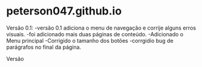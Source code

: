# peterson047.github.io
Versão 0.1:
-versão 0.1 adiciona o menu de navegação e corrije alguns erros visuais.
-foi adicionado mais duas páginas de conteúdo.
-Adicionado o Menu principal
-Corrigido o tamanho dos botões
-corrgidio bug de parágrafos no final da página.

Versão 
